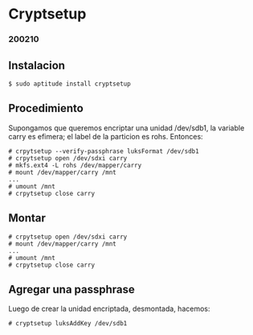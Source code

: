 # Cryptsetup
### 200210

## Instalacion
```
$ sudo aptitude install cryptsetup
```

## Procedimiento
Supongamos que queremos encriptar una unidad /dev/sdb1, la variable carry es
efimera; el label de la particion es rohs. Entonces:
```
# crpytsetup --verify-passphrase luksFormat /dev/sdb1
# crpytsetup open /dev/sdxi carry
# mkfs.ext4 -L rohs /dev/mapper/carry
# mount /dev/mapper/carry /mnt
...
# umount /mnt
# crpytsetup close carry
```

## Montar
```
# crpytsetup open /dev/sdxi carry
# mount /dev/mapper/carry /mnt
...
# umount /mnt
# crpytsetup close carry
```

## Agregar una passphrase
Luego de crear la unidad encriptada, desmontada, hacemos:
```
# cryptsetup luksAddKey /dev/sdb1
```

